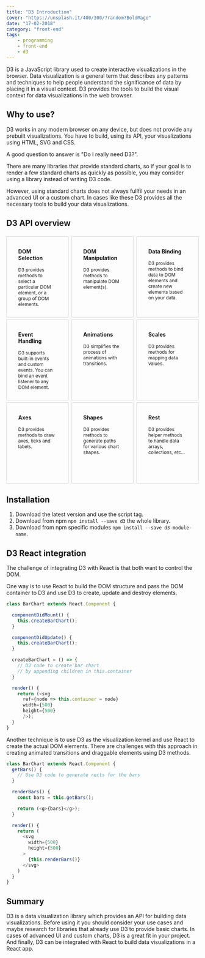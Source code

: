 ```yaml
---
title: "D3 Introduction"
cover: "https://unsplash.it/400/300/?random?BoldMage"
date: "17-02-2018"
category: "front-end"
tags:
    - programming
    - front-end
    - d3
---
```


D3 is a JavaScript library used to create interactive visualizations in the browser. Data visualization is a general term that describes any patterns and techniques to help people understand the significance of data by placing it in a visual context. D3 provides the tools to build the visual context for data visualizations in the web browser.

## Why to use?

D3 works in any modern browser on any device, but does not provide any prebuilt visualizations. You have to build, using its API, your visualizations using HTML, SVG and CSS.

A good question to answer is "Do I really need D3?".

There are many libraries that provide standard charts, so if your goal is to render a few standard charts as quickly as possible, you may consider using a library instead of writing D3 code.

However, using standard charts does not always fullfil your needs in an advanced UI or a custom chart. In cases like these D3 provides all the necessary tools to build your data visualizations.

## D3 API overview

<style>
  .api-container {
    display: flex;
    justify-content: space-between;
    flex-wrap: wrap;
  }

  .api-item {
    padding: 30px;
    width: 20%;
    height: 150px;
    margin-top: 5px;
    border: 1px solid lightgray;
    font-weight: bold
  }

  .api-description {
    padding-top: 15px;
    font-weight: normal;
    font-size: 12px;
  }

  @media only screen and (max-width: 768px) {
    .api-container {
      flex-direction: column;
      align-items: center;
    }

    .api-item {
      width: 50%;
    }
  }
</style>

<div class="api-container">
  <div class="api-item">
    <div>DOM Selection</div>
    <div class="api-description">
      D3 provides methods to select a particular DOM element, or a group of DOM elements.
    </div>
  </div>
  <div class="api-item">
    <div>DOM Manipulation</div>
    <div class="api-description">
      D3 provides methods to manipulate DOM element(s).
    </div>
  </div>
  <div class="api-item">
    <div>Data Binding</div>
    <div class="api-description">
      D3 provides methods to bind data to DOM elements and create new elements based on your data.
    </div>
  </div>
  <div class="api-item">
    <div>Event Handling</div>
    <div class="api-description">
      D3 supports built-in events and custom events. You can bind an event listener to any DOM element.
    </div>
  </div>
  <div class="api-item">
    <div>Animations</div>
    <div class="api-description">
      D3 simplifies the process of animations with transitions.
    </div>
  </div>
  <div class="api-item">
    <div>Scales</div>
    <div class="api-description">
      D3 provides methods for mapping data values.
    </div>
  </div>
  <div class="api-item">
    <div>Axes</div>
    <div class="api-description">
      D3 provides methods to draw axes, ticks and labels.
    </div>
  </div>
  <div class="api-item">
    <div>Shapes</div>
    <div class="api-description">
      D3 provides methods to generate paths for various chart shapes.
    </div>
  </div>
  <div class="api-item">
    <div>Rest</div>
    <div class="api-description">
      D3 provides helper methods to handle data arrays, collections, etc...
    </div>
  </div>
</div>


## Installation

1. Download the latest version and use the script tag.
2. Download from npm ``npm install --save d3`` the whole library.
3. Download from npm specific modules ``npm install --save d3-module-name``.

## D3 React integration

The challenge of integrating D3 with React is that both want to control the DOM.

One way is to use React to build the DOM structure and pass the DOM container to D3 and use D3 to create, update and destroy elements.

```javascript
class BarChart extends React.Component {

  componentDidMount() {
    this.createBarChart();
  }

  componentDidUpdate() {
    this.createBarChart();
  }

  createBarChart = () => {
    // D3 code to create bar chart
    // by appending children in this.container
  }

  render() {
    return (<svg
      ref={node => this.container = node}
      width={500}
      height={500}
      />);
  }
}
```

Another technique is to use D3 as the visualization kernel and use React to create the actual DOM elements. There are challenges with this approach in creating animated transitions and draggable elements using D3 methods.

```javascript
class BarChart extends React.Component {
  getBars() {
    // Use D3 code to generate rects for the bars
  }

  renderBars() {
    const bars = this.getBars();

    return (<g>{bars}</g>);
  }

  render() {
    return (
      <svg
        width={500}
        height={500}
      >
        {this.renderBars()}
      </svg>
    )
  }
}
```

## Summary

D3 is a data visualization library which provides an API for building data visualizations. Before using it you should consider your use cases and maybe research for libraries that already use D3 to provide basic charts. In cases of advanced UI and custom charts, D3 is a great fit in your project. And finally, D3 can be integrated with React to build data visualizations in a React app.
